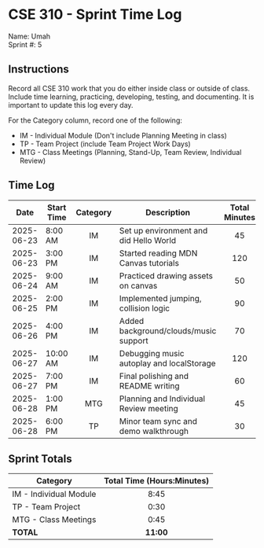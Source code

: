 # CSE 310 - Sprint Time Log

Name: Umah  
Sprint #: 5  

## Instructions

Record all CSE 310 work that you do either inside class or outside of class. Include time learning, practicing, developing, testing, and documenting. It is important to update this log every day.

For the Category column, record one of the following:  
* IM - Individual Module (Don't include Planning Meeting in class)  
* TP - Team Project (include Team Project Work Days)  
* MTG - Class Meetings (Planning, Stand-Up, Team Review, Individual Review)

## Time Log

| Date       | Start Time | Category | Description                            | Total Minutes |
|------------|------------|:--------:|----------------------------------------|:-------------:|
| 2025-06-23 | 8:00 AM    | IM       | Set up environment and did Hello World | 45            |
| 2025-06-23 | 3:00 PM    | IM       | Started reading MDN Canvas tutorials   | 120            |
| 2025-06-24 | 9:00 AM    | IM       | Practiced drawing assets on canvas     | 50            |
| 2025-06-25 | 2:00 PM    | IM       | Implemented jumping, collision logic   | 90            |
| 2025-06-26 | 4:00 PM    | IM       | Added background/clouds/music support  | 70            |
| 2025-06-27 | 10:00 AM   | IM       | Debugging music autoplay and localStorage | 120         |
| 2025-06-27 | 7:00 PM    | IM       | Final polishing and README writing     | 60            |
| 2025-06-28 | 1:00 PM    | MTG      | Planning and Individual Review meeting | 45            |
| 2025-06-28 | 6:00 PM    | TP       | Minor team sync and demo walkthrough   | 30            |

## Sprint Totals

| Category                    | Total Time (Hours:Minutes) |
|----------------------------|:---------------------------:|
| IM - Individual Module     | 8:45                        |
| TP - Team Project          | 0:30                        |
| MTG - Class Meetings       | 0:45                        |
| **TOTAL**                  | **11:00**                    |
